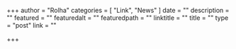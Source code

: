 +++
author = "Rolha"
categories = [ "Link", "News" ]
date = ""
description = ""
featured = ""
featuredalt = ""
featuredpath = ""
linktitle = ""
title = ""
type = "post"
link = ""

+++
